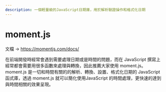```yaml
---
description: 一個輕量級的JavaScript日期庫，用於解析驗證操作和格式化日期
---
```


# moment.js
文檔 -> https://momentjs.com/docs/

在前端開發時經常會遇到需要處理日期或是時間的問題，而在 JavaScript 撰寫上經常都會需要用很多函數來處理與轉換，因此推薦大家使用 moment.js。moment.js 是一切和時間有關的的解析、轉換、設置、格式化日期的 JavaScript 函式庫，透過 moment.js 就可以簡化使用JavaScript 的時間處理，更快速的達到與時間相關的效果呈現。

